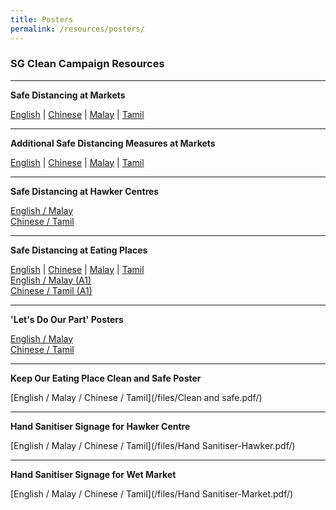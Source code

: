 ```yaml
---
title: Posters
permalink: /resources/posters/
---
```


### SG Clean Campaign Resources

---

**Safe Distancing at Markets** <br>

[English](/files/wet-e.pdf/) | [Chinese](/files/wet-c.pdf/) | [Malay](/files/wet-m.pdf/) | [Tamil](/files/wet-t.pdf/)<br>

---

**Additional Safe Distancing Measures at Markets** <br>

[English](/files/additional-e.pdf/) | [Chinese](/files/additional-c.pdf/) | [Malay](/files/additional-m.pdf/) | [Tamil](/files/additional-t.pdf/)<br>

---

**Safe Distancing at Hawker Centres** <br>

[English / Malay](/files/safe-em-offence.pdf/)<br>
[Chinese / Tamil](/files/safe-ct-offence.pdf/)<br>

---

**Safe Distancing at Eating Places** <br>

[English](/files/safe-e.pdf/) | [Chinese](/files/safe-c.pdf/) | [Malay](/files/safe-m.pdf/) | [Tamil](/files/safe-t.pdf/)<br>
[English / Malay (A1)](/files/safe-a1-em.pdf/)<br>
[Chinese / Tamil (A1)](/files/safe-a1-ct.pdf/)<br>

---

**'Let's Do Our Part' Posters** <br>

[English / Malay](/files/poster-english-malay.pdf/)<br>
[Chinese / Tamil](/files/poster-chinese-tamil.pdf/)<br>

---

**Keep Our Eating Place Clean and Safe Poster** <br>

[English / Malay / Chinese / Tamil](/files/Clean and safe.pdf/)<br>

---

**Hand Sanitiser Signage for Hawker Centre** <br>

[English / Malay / Chinese / Tamil](/files/Hand Sanitiser-Hawker.pdf/)<br>

---

**Hand Sanitiser Signage for Wet Market** <br>

 [English / Malay / Chinese / Tamil](/files/Hand Sanitiser-Market.pdf/)<br>
 
 
